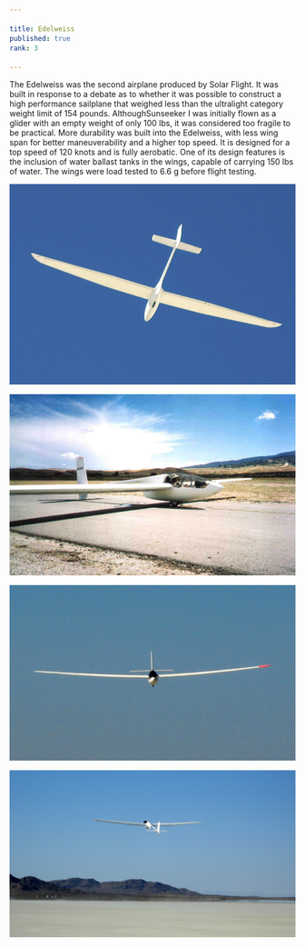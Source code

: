 ```yaml
---

title: Edelweiss
published: true
rank: 3

---
```


The Edelweiss was the second airplane produced by Solar Flight. It was built in response to a debate as to whether it was possible to construct a high performance sailplane that weighed less than the ultralight category weight limit of 154 pounds. AlthoughSunseeker I was initially flown as a glider with an empty weight of only 100 lbs, it was considered too fragile to be practical. More durability was built into the Edelweiss, with less wing span for better maneuverability and a higher top speed. It is designed for a top speed of 120 knots and is fully aerobatic. One of its design features is the inclusion of water ballast tanks in the wings, capable of carrying 150 lbs of water. The wings were load tested to 6.6 g before flight testing.



![Edelweiss from below](frombelow.jpg)

![Edelweiss at Tahachapi](edelweisstahachapi.jpg)

![Head on](headon.jpg)

![Edelweiss Launch](launch.jpg)








